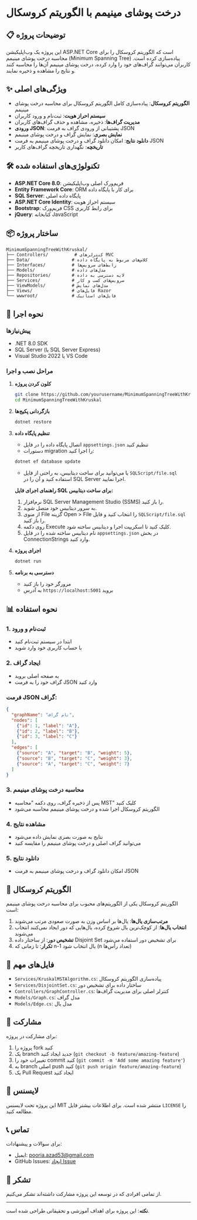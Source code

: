 # درخت پوشای مینیمم با الگوریتم کروسکال

## 📋 توضیحات پروژه

این پروژه یک وب‌اپلیکیشن ASP.NET Core است که الگوریتم کروسکال را برای محاسبه درخت پوشای مینیمم (Minimum Spanning Tree) پیاده‌سازی کرده است. کاربران می‌توانند گراف‌های خود را وارد کرده، درخت پوشای مینیمم آن‌ها را محاسبه کنند و نتایج را مشاهده و ذخیره نمایند.

## ✨ ویژگی‌های اصلی

- **الگوریتم کروسکال**: پیاده‌سازی کامل الگوریتم کروسکال برای محاسبه درخت پوشای مینیمم
- **سیستم احراز هویت**: ثبت‌نام و ورود کاربران
- **مدیریت گراف‌ها**: ذخیره، مشاهده و حذف گراف‌های کاربران
- **ورودی JSON**: پشتیبانی از ورودی گراف به فرمت JSON
- **نمایش بصری**: نمایش گراف و درخت پوشای مینیمم
- **دانلود نتایج**: امکان دانلود گراف و درخت پوشای مینیمم به فرمت JSON
- **تاریخچه**: نگهداری تاریخچه گراف‌های کاربر

## 🛠️ تکنولوژی‌های استفاده شده

- **ASP.NET Core 8.0**: فریم‌ورک اصلی وب‌اپلیکیشن
- **Entity Framework Core**: ORM برای کار با پایگاه داده
- **SQL Server**: پایگاه داده اصلی
- **ASP.NET Core Identity**: سیستم احراز هویت
- **Bootstrap**: فریم‌ورک CSS برای رابط کاربری
- **jQuery**: کتابخانه JavaScript

## 📦 ساختار پروژه

```
MinimumSpanningTreeWithKruskal/
├── Controllers/          # کنترلرهای MVC
├── Data/                # کلاس‌های مربوط به پایگاه داده
├── Interfaces/          # رابط‌های سرویس‌ها
├── Models/              # مدل‌های داده
├── Repositories/        # لایه دسترسی به داده
├── Services/            # سرویس‌های کسب و کار
├── ViewModels/          # مدل‌های نمایش
├── Views/               # فایل‌های Razor
└── wwwroot/             # فایل‌های استاتیک
```

## 🚀 نحوه اجرا

### پیش‌نیازها

- .NET 8.0 SDK
- SQL Server (یا SQL Server Express)
- Visual Studio 2022 یا VS Code

### مراحل نصب و اجرا

1. **کلون کردن پروژه**
   ```bash
   git clone https://github.com/yourusername/MinimumSpanningTreeWithKruskal.git
   cd MinimumSpanningTreeWithKruskal
   ```

2. **بازگردانی پکیج‌ها**
   ```bash
   dotnet restore
   ```

3. **تنظیم پایگاه داده**
   - اتصال پایگاه داده را در فایل `appsettings.json` تنظیم کنید
   - دستورات migration را اجرا کنید:
   ```bash
   dotnet ef database update
   ```
   - یا می‌توانید برای ساخت دیتابیس، به راحتی از فایل `SQLScript/file.sql` استفاده کنید و آن را در SQL Server اجرا نمایید.

   **راهنمای اجرای فایل SQL برای ساخت دیتابیس:**
   1. نرم‌افزار SQL Server Management Studio (SSMS) را باز کنید.
   2. به سرور دیتابیس خود متصل شوید.
   3. از منوی File گزینه Open > File را انتخاب کنید و فایل `SQLScript/file.sql` را باز کنید.
   4. روی دکمه Execute کلیک کنید تا اسکریپت اجرا و دیتابیس ساخته شود.
   5. نام دیتابیس ساخته شده را در فایل `appsettings.json` در بخش ConnectionStrings وارد کنید.

4. **اجرای پروژه**
   ```bash
   dotnet run
   ```

5. **دسترسی به برنامه**
   - مرورگر خود را باز کنید
   - به آدرس `https://localhost:5001` بروید

## 📊 نحوه استفاده

### 1. ثبت‌نام و ورود
- ابتدا در سیستم ثبت‌نام کنید
- با حساب کاربری خود وارد شوید

### 2. ایجاد گراف
- به صفحه اصلی بروید
- گراف خود را به فرمت JSON وارد کنید

### فرمت JSON گراف:
```json
{
  "graphName": "نام گراف",
  "nodes": [
    {"id": 1, "label": "A"},
    {"id": 2, "label": "B"},
    {"id": 3, "label": "C"}
  ],
  "edges": [
    {"source": "A", "target": "B", "weight": 5},
    {"source": "B", "target": "C", "weight": 3},
    {"source": "A", "target": "C", "weight": 7}
  ]
}
```

### 3. محاسبه درخت پوشای مینیمم
- پس از ذخیره گراف، روی دکمه "محاسبه MST" کلیک کنید
- الگوریتم کروسکال اجرا شده و درخت پوشای مینیمم محاسبه می‌شود

### 4. مشاهده نتایج
- نتایج به صورت بصری نمایش داده می‌شود
- می‌توانید گراف اصلی و درخت پوشای مینیمم را مقایسه کنید

### 5. دانلود نتایج
- امکان دانلود گراف و درخت پوشای مینیمم به فرمت JSON

## 🔧 الگوریتم کروسکال

الگوریتم کروسکال یکی از الگوریتم‌های محبوب برای محاسبه درخت پوشای مینیمم است:

1. **مرتب‌سازی یال‌ها**: یال‌ها بر اساس وزن به صورت صعودی مرتب می‌شوند
2. **انتخاب یال‌ها**: از کوچک‌ترین یال شروع کرده، یال‌هایی که دور ایجاد نمی‌کنند انتخاب می‌شوند
3. **تشخیص دور**: از ساختار داده Disjoint Set برای تشخیص دور استفاده می‌شود
4. **تکرار**: تا زمانی که n-1 یال انتخاب شود (n تعداد رأس‌ها)

## 📁 فایل‌های مهم

- `Services/KruskalMSTAlgorithm.cs`: پیاده‌سازی الگوریتم کروسکال
- `Services/DisjointSet.cs`: ساختار داده برای تشخیص دور
- `Controllers/GraphController.cs`: کنترلر اصلی برای مدیریت گراف‌ها
- `Models/Graph.cs`: مدل گراف
- `Models/Edge.cs`: مدل یال

## 🤝 مشارکت

برای مشارکت در پروژه:

1. پروژه را fork کنید
2. یک branch جدید ایجاد کنید (`git checkout -b feature/amazing-feature`)
3. تغییرات خود را commit کنید (`git commit -m 'Add some amazing feature'`)
4. به branch اصلی push کنید (`git push origin feature/amazing-feature`)
5. یک Pull Request ایجاد کنید

## 📝 لایسنس

این پروژه تحت لایسنس MIT منتشر شده است. برای اطلاعات بیشتر فایل `LICENSE` را مطالعه کنید.

## 📞 تماس

برای سوالات و پیشنهادات:
- ایمیل: pooria.azad53@gmail.com
- GitHub Issues: [ایجاد Issue](https://github.com/pouria-azad/MinimumSpanningTreeWithKruskal/issues)

## 🙏 تشکر

از تمامی افرادی که در توسعه این پروژه مشارکت داشته‌اند تشکر می‌کنیم.

---

**نکته**: این پروژه برای اهداف آموزشی و تحقیقاتی طراحی شده است. 
